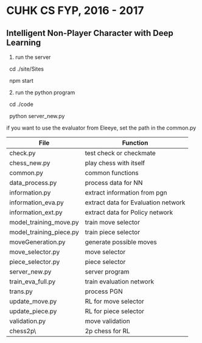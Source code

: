 # CUHK CS FYP, 2016 - 2017

## Intelligent Non-Player Character with Deep Learning

1. run the server

    cd ./site/Sites

    npm start

2. run the python program

    cd ./code

    python server_new.py

if you want to use the evaluator from Eleeye, set the path in the common.py

File | Function
------------ | -------------
check.py | test check or checkmate
chess_new.py | play chess with itself
common.py | common functions
data_process.py | process data for NN
information.py | extract information from pgn  
information_eva.py | extract data for Evaluation network
information_ext.py | extract data for Policy network 
model_training_move.py | train move selector
model_training_piece.py | train piece selector
moveGeneration.py | generate possible moves
move_selector.py | move selector
piece_selector.py | piece selector
server_new.py | server program
train_eva_full.py | train evaluation network
trans.py | process PGN 
update_move.py | RL for move selector
update_piece.py | RL for piece selector
validation.py | move validation
chess2p\ | 2p chess for RL
